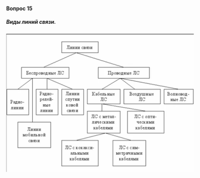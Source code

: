 #### Вопрос 15

##### Виды линий связи.

![image-20220619152037940](Answer_1_15/image-20220619152037940.png)